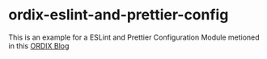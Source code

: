 # ordix-eslint-and-prettier-config
This is an example for a ESLint and Prettier Configuration Module metioned in this [ORDIX Blog](https://blog.ordix.de/)
